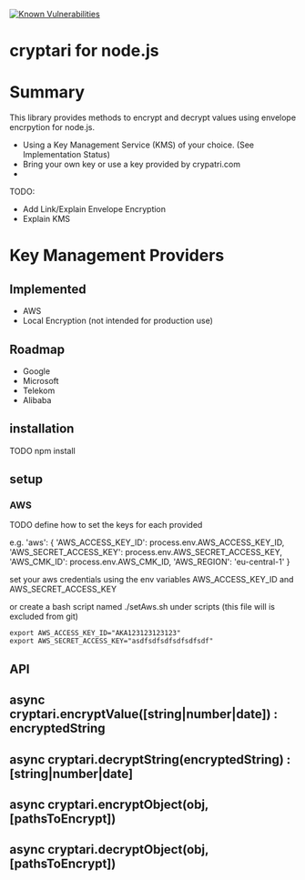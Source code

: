 [![Known Vulnerabilities](https://snyk.io/test/github/aykarsi/cryptari/badge.svg)](https://snyk.io/test/github/aykarsi/cryptari)

# cryptari for node.js


# Summary

This library provides methods to encrypt and decrypt values using envelope encrpytion for node.js.

- Using a Key Management Service (KMS) of your choice. (See Implementation Status)
- Bring your own key or use a key provided by crypatri.com 
- 

TODO: 
- Add Link/Explain Envelope Encryption
- Explain KMS 


# Key Management Providers

## Implemented

- AWS
- Local Encryption (not intended for production use)

## Roadmap

- Google 
- Microsoft
- Telekom 
- Alibaba



## installation 

TODO  npm install

## setup 

### AWS 

TODO define how to set the keys for each provided

e.g.
	'aws': {
		'AWS_ACCESS_KEY_ID': process.env.AWS_ACCESS_KEY_ID,
		'AWS_SECRET_ACCESS_KEY': process.env.AWS_SECRET_ACCESS_KEY,
		'AWS_CMK_ID': process.env.AWS_CMK_ID,
		'AWS_REGION': 'eu-central-1'
	}

set your aws credentials using the env variables AWS_ACCESS_KEY_ID and AWS_SECRET_ACCESS_KEY

or create a bash script named ./setAws.sh under scripts (this file will is excluded from git)

```
export AWS_ACCESS_KEY_ID="AKA123123123123"
export AWS_SECRET_ACCESS_KEY="asdfsdfsdfsdfsdfsdf"
```


## API

## async cryptari.encryptValue([string|number|date]) : encryptedString




## async cryptari.decryptString(encryptedString) : [string|number|date]

## async cryptari.encryptObject(obj,[pathsToEncrypt]) 

## async cryptari.decryptObject(obj,[pathsToEncrypt]) 


